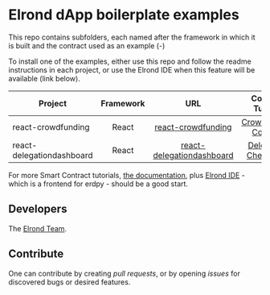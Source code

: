 # Elrond dApp boilerplate examples

This repo contains subfolders, each named after the framework in which it is built and the contract used as an example (<framework-type>-<contract-type>)

To install one of the examples, either use this repo and follow the readme instructions in each project, or use the Elrond IDE when this feature will be available (link below). 

| Project   |      Framework      |  URL | Contract Tutorial
|----------|:-------------:|:-------------:|:-------------:|
| react-crowdfunding |  React | [react-crowdfunding](https://github.com/ElrondNetwork/dapp-boilerplate.elrond.com/tree/master/react-crowdfunding) | [Crowdfunding Contract](https://docs.elrond.com/developers/dev-tutorials/the-crowdfund-smartcontract) 
| react-delegationdashboard |  React | [react-delegationdashboard](https://github.com/ElrondNetwork/dapp-boilerplate.elrond.com/tree/master/react-delegationdashboard) | [Delegation Cheatsheet](https://docs.google.com/document/d/15wXAUIHBQmKefFSg5uY_MnKlgrjZ4zHhKCIOTWukfzE/edit)


For more Smart Contract tutorials, [the documentation](https://docs.elrond.com/developers/dev-tutorials), plus [Elrond IDE](https://marketplace.visualstudio.com/items?itemName=Elrond.vscode-elrond-ide) - which is a frontend for erdpy - should be a good start. 


## Developers

The [Elrond Team](https://elrond.com/team/).

## Contribute

One can contribute by creating *pull requests*, or by opening *issues* for discovered bugs or desired features.
